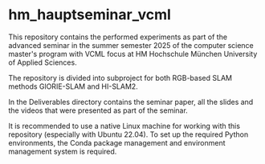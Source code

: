 # hm_hauptseminar_vcml
This repository contains the performed experiments as part of the advanced seminar in the summer semester 2025 of the computer science master's program with VCML focus at HM Hochschule München University of Applied Sciences.

The repository is divided into subproject for both RGB-based SLAM methods GlORIE-SLAM and HI-SLAM2.

In the Deliverables directory contains the seminar paper, all the slides and the videos that were presented as part of the seminar.

It is recommended to use a native Linux machine for working with this repository (especially with Ubuntu 22.04).
To set up the required Python environments, the Conda package management and environment management system is required.
